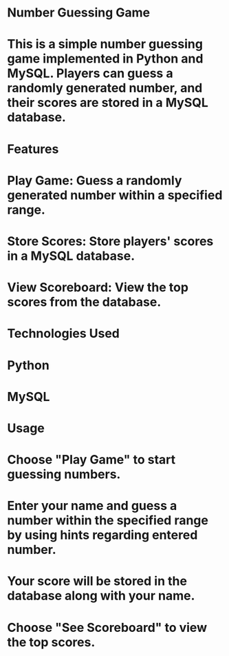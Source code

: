 # Number Guessing Game
# This is a simple number guessing game implemented in Python and MySQL. Players can guess a randomly generated number, and their scores are stored in a MySQL database.

# Features
# Play Game: Guess a randomly generated number within a specified range.
# Store Scores: Store players' scores in a MySQL database.
# View Scoreboard: View the top scores from the database.
# Technologies Used
#   Python
#   MySQL

# Usage
# Choose "Play Game" to start guessing numbers.
# Enter your name and guess a number within the specified range by using hints regarding entered number.
# Your score will be stored in the database along with your name.
# Choose "See Scoreboard" to view the top scores.